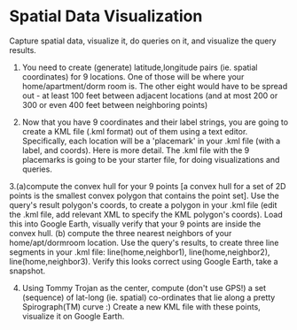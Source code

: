 # Spatial Data Visualization
Capture spatial data, visualize it, do queries on it, and visualize the query results.

1. You need to create (generate) latitude,longitude pairs (ie. spatial coordinates) for 9 locations. One of those will be where your home/apartment/dorm room is. The other eight would have to be spread out - at least 100 feet between adjacent locations (and at most 200 or 300 or even 400 feet between neighboring points)

2. Now that you have 9 coordinates and their label strings, you are going to create a KML file (.kml format) out of them using a text editor. Specifically, each location will be a 'placemark' in your .kml file (with a label, and coords). Here is more detail. The .kml file with the 9 placemarks is going to be your starter file, for doing visualizations and queries.

3.(a)compute the convex hull for your 9 points [a convex hull for a set of 2D points is the smallest convex polygon that contains the point set]. Use the query's result polygon's coords, to create a polygon in your .kml file (edit the .kml file, add relevant XML to specify the KML polygon's coords). Load this into Google Earth, visually verify that your 9 points are inside the convex hull. 
(b) compute the three nearest neighbors of your home/apt/dormroom location. Use the query's results, to create three line segments in your .kml file: line(home,neighbor1), line(home,neighbor2), line(home,neighbor3). Verify this looks correct using Google Earth, take a snapshot.

4. Using Tommy Trojan as the center, compute (don't use GPS!) a set (sequence) of lat-long (ie. spatial) co-ordinates that lie along a pretty Spirograph(TM) curve :) Create a new KML file with these points, visualize it on Google Earth.
